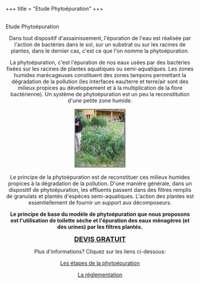 +++
title = "Etude Phytoépuration"
+++
<br />
 <br />
   <div class="title-01 uppercase">
    <a>Etude Phytoépuration</a>
  </div>
<div class="part900" >
<p style="text-align: center;">Dans tout dispositif d'assainissement, l'épuration de l'eau est réalisée par l'action de bactéries dans le sol, sur un substrat ou sur les racines de plantes, dans le dernier cas, c'est ce que l'on nomme la phytoépuration.</p>
<p style="text-align: center;">La phytoépuration, c'est l'épuration de nos eaux usées par des bactéries fixées sur les racines de plantes aquatiques ou semi-aquatiques. Les zones humides marécageuses constituent des zones tampons permettant la dégradation de la pollution (les interfaces eau/terre et terre/air sont des milieux propices au développement et à la multiplication de la flore bactérienne). Un système de phytoépuration est un peu la reconstitution d'une petite zone humide.</p>
<p style="text-align: center;"><img class="bordure"  style="border: 2px solid grey;" title="Dispositif de phytoépuration" src="/img/phyto.jpg" alt="" width="132" height="153" /></p>
<p style="text-align: center;">Le principe de la phytoépuration est de reconstituer ces milieux humides propices à la dégradation de la pollution. D'une manière générale, dans un dispositif de phytoépuration, les effluents passent dans des filtres remplis de granulats et plantés d'espèces semi-aquatiques. L'action des plantes est essentiellement de fournir un support aux décomposeurs.</p>
<p style="text-align: center;"><strong>Le principe de base du modèle de phytoépuration que nous proposons est l'utilisation de toilette sèche et l'épuration des eaux ménagères (et des urines) par les filtres plantés.</strong></p>

<p style="text-align: center;"><a href="/contact"><span style="font-size: 18px;"><strong>DEVIS GRATUIT</strong></span></a></p>
<p style="text-align: center;">Plus d'informations? Cliquez sur les liens ci-dessous:</p>
<p style="text-align: center;"><a href="/phytoepuration/fonctionnement">Les étapes de la phytoépuration</a></p>
<p style="text-align: center;"><a href="/phytoepuration/reglementation">La réglementation</a></p></p>
</div>